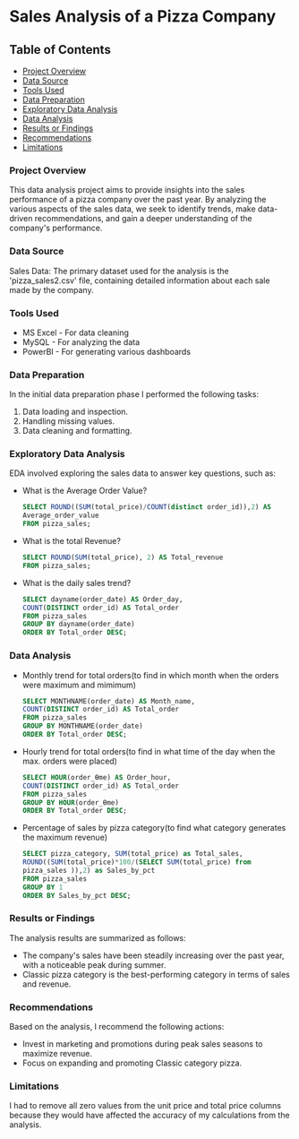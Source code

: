 # Sales Analysis of a Pizza Company


## Table of Contents

- [Project Overview](#project-overview)
- [Data Source](#data-source)
- [Tools Used](#tools-used)
- [Data Preparation](#data-preparation)
- [Exploratory Data Analysis](#exploratory-data-analysis)
- [Data Analysis](#data-analysis)
- [Results or Findings](#results-or-findings)
- [Recommendations](#recommendations)
- [Limitations](#limitations)


### Project Overview

This data analysis project aims to provide insights into the sales performance of a pizza company over the past year. By analyzing the various aspects of the sales data, we seek to identify trends, make data-driven recommendations, and gain a deeper understanding of the company's performance.


### Data Source

Sales Data: The primary dataset used for the analysis is the 'pizza_sales2.csv' file, containing detailed information about each sale made by the company.


### Tools Used

- MS Excel - For data cleaning
- MySQL - For analyzing the data
- PowerBI - For generating various dashboards


### Data Preparation

In the initial data preparation phase I performed the following tasks:
1. Data loading and inspection.
2. Handling missing values.
3. Data cleaning and formatting.


### Exploratory Data Analysis

EDA involved exploring the sales data to answer key questions, such as:
- What is the Average Order Value?
  ```sql
  SELECT ROUND((SUM(total_price)/COUNT(distinct order_id)),2) AS 
  Average_order_value
  FROM pizza_sales;
  ```
- What is the total Revenue?
  ```sql
  SELECT ROUND(SUM(total_price), 2) AS Total_revenue 
  FROM pizza_sales;
  ```
- What is the daily sales trend?
  ```sql
  SELECT dayname(order_date) AS Order_day, 
  COUNT(DISTINCT order_id) AS Total_order
  FROM pizza_sales
  GROUP BY dayname(order_date)
  ORDER BY Total_order DESC;
  ```


### Data Analysis

- Monthly trend for total orders(to find in which month when the orders were maximum and mimimum)

  ```sql
  SELECT MONTHNAME(order_date) AS Month_name, 
  COUNT(DISTINCT order_id) AS Total_order
  FROM pizza_sales
  GROUP BY MONTHNAME(order_date)
  ORDER BY Total_order DESC;
  ```

- Hourly trend for total orders(to find in what time of the day when the max. orders were placed)
  ```sql
  SELECT HOUR(order_Ɵme) AS Order_hour, 
  COUNT(DISTINCT order_id) AS Total_order
  FROM pizza_sales
  GROUP BY HOUR(order_Ɵme)
  ORDER BY Total_order DESC;
  ```

- Percentage of sales by pizza category(to find what category generates the maximum revenue)
  ```sql
  SELECT pizza_category, SUM(total_price) as Total_sales,
  ROUND((SUM(total_price)*100/(SELECT SUM(total_price) from 
  pizza_sales )),2) as Sales_by_pct
  FROM pizza_sales
  GROUP BY 1
  ORDER BY Sales_by_pct DESC;
  ```

### Results or Findings

The analysis results are summarized as follows:
- The company's sales have been steadily increasing over the past year, with a noticeable peak during summer.
- Classic pizza category is the best-performing category in terms of sales and revenue.


### Recommendations

Based on the analysis, I recommend the following actions:
- Invest in marketing and promotions during peak sales seasons to maximize revenue.
- Focus on expanding and promoting Classic category pizza.


### Limitations

I had to remove all zero values from the unit price and total price columns because they would have affected the accuracy of my calculations from the analysis. 






  
